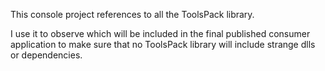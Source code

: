 This console project references to all the ToolsPack library.

I use it to observe which will be included in the final published consumer application to make sure that no ToolsPack library will include strange dlls or dependencies.